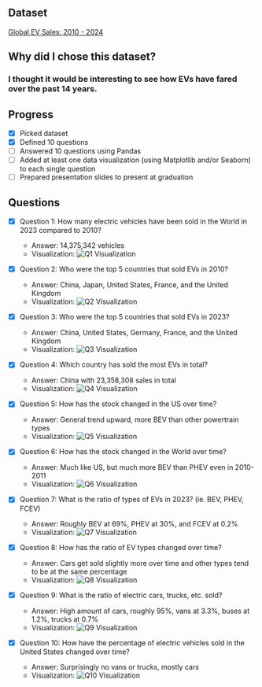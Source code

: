 ## Dataset
[Global EV Sales: 2010 - 2024](https://www.kaggle.com/datasets/patricklford/global-ev-sales-2010-2024/data)

## Why did I chose this dataset?

### I thought it would be interesting to see how EVs have fared over the past 14 years.

## Progress
- [x] Picked dataset
- [x] Defined 10 questions
- [ ] Answered 10 questions using Pandas
- [ ] Added at least one data visualization (using Matplotlib and/or Seaborn) to each single question
- [ ] Prepared presentation slides to present at graduation

## Questions
- [x] Question 1: How many electric vehicles have been sold in the World in 2023 compared to 2010?
  - Answer: 14,375,342 vehicles
  - Visualization: ![Q1 Visualization](Visualizations/Question%201%20Visualization.png)

- [x] Question 2: Who were the top 5 countries that sold EVs in 2010?
  - Answer: China, Japan, United States, France, and the United Kingdom
  - Visualization: ![Q2 Visualization](Visualizations/Question%202%20Visualization.png)

- [x] Question 3: Who were the top 5 countries that sold EVs in 2023?
  - Answer: China, United States, Germany, France, and the United Kingdom
  - Visualization: ![Q3 Visualization](Visualizations/Question%203%20Visualization.png)

- [x] Question 4: Which country has sold the most EVs in total?
  - Answer: China with 23,358,308 sales in total
  - Visualization: ![Q4 Visualization](Visualizations/Question%204%20Visualization.png)

- [x] Question 5: How has the stock changed in the US over time?
  - Answer: General trend upward, more BEV than other powertrain types
  - Visualization: ![Q5 Visualization](Visualizations/Question%205%20Visualization.png)

- [x] Question 6: How has the stock changed in the World over time?
  - Answer: Much like US, but much more BEV than PHEV even in 2010-2011
  - Visualization: ![Q6 Visualization](Visualizations/Question%206%20Visualization.png)

- [x] Question 7: What is the ratio of types of EVs in 2023? (ie. BEV, PHEV, FCEV)
  - Answer: Roughly BEV at 69%, PHEV at 30%, and FCEV at 0.2%
  - Visualization: ![Q7 Visualization](Visualizations/Question%207%20Visualization.png)

- [x] Question 8: How has the ratio of EV types changed over time?
  - Answer: Cars get sold slightly more over time and other types tend to be at the same percentage
  - Visualization: ![Q8 Visualization](Visualizations/Question%208%20Visualization.png)

- [x] Question 9: What is the ratio of electric cars, trucks, etc. sold?
  - Answer: High amount of cars, roughly 95%, vans at 3.3%, buses at 1.2%, trucks at 0.7%
  - Visualization: ![Q9 Visualization](Visualizations/Question%209%20Visualization.png)

- [x] Question 10: How have the percentage of electric vehicles sold in the United States changed over time?
  - Answer: Surprisingly no vans or trucks, mostly cars
  - Visualization: ![Q10 Visualization](Visualizations/Question%2010%20Visualization.png)
